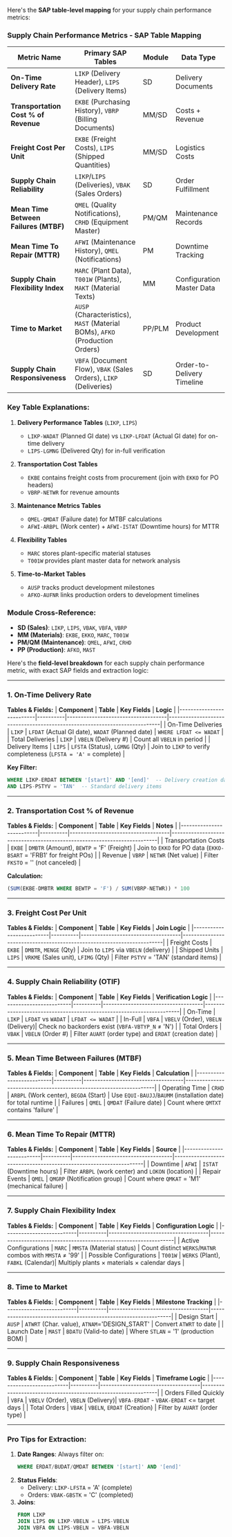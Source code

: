 Here's the **SAP table-level mapping** for your supply chain performance metrics:

### **Supply Chain Performance Metrics - SAP Table Mapping**

| **Metric Name**                           | **Primary SAP Tables**                                                                 | **Module** | **Data Type**                          |
|-------------------------------------------|---------------------------------------------------------------------------------------|------------|----------------------------------------|
| **On-Time Delivery Rate**                 | `LIKP` (Delivery Header), `LIPS` (Delivery Items)                                     | SD         | Delivery Documents                     |
| **Transportation Cost % of Revenue**      | `EKBE` (Purchasing History), `VBRP` (Billing Documents)                              | MM/SD      | Costs + Revenue                        |
| **Freight Cost Per Unit**                 | `EKBE` (Freight Costs), `LIPS` (Shipped Quantities)                                  | MM/SD      | Logistics Costs                        |
| **Supply Chain Reliability**              | `LIKP`/`LIPS` (Deliveries), `VBAK` (Sales Orders)                                    | SD         | Order Fulfillment                      |
| **Mean Time Between Failures (MTBF)**     | `QMEL` (Quality Notifications), `CRHD` (Equipment Master)                            | PM/QM      | Maintenance Records                    |
| **Mean Time To Repair (MTTR)**            | `AFWI` (Maintenance History), `QMEL` (Notifications)                                 | PM         | Downtime Tracking                      |
| **Supply Chain Flexibility Index**        | `MARC` (Plant Data), `T001W` (Plants), `MAKT` (Material Texts)                       | MM         | Configuration Master Data              |
| **Time to Market**                        | `AUSP` (Characteristics), `MAST` (Material BOMs), `AFKO` (Production Orders)        | PP/PLM     | Product Development                    |
| **Supply Chain Responsiveness**           | `VBFA` (Document Flow), `VBAK` (Sales Orders), `LIKP` (Deliveries)                  | SD         | Order-to-Delivery Timeline             |

### **Key Table Explanations:**

1. **Delivery Performance Tables** (`LIKP`, `LIPS`)
   - `LIKP-WADAT` (Planned GI date) vs `LIKP-LFDAT` (Actual GI date) for on-time delivery
   - `LIPS-LGMNG` (Delivered Qty) for in-full verification

2. **Transportation Cost Tables**
   - `EKBE` contains freight costs from procurement (join with `EKKO` for PO headers)
   - `VBRP-NETWR` for revenue amounts

3. **Maintenance Metrics Tables**
   - `QMEL-QMDAT` (Failure date) for MTBF calculations
   - `AFWI-ARBPL` (Work center) + `AFWI-ISTAT` (Downtime hours) for MTTR

4. **Flexibility Tables**
   - `MARC` stores plant-specific material statuses
   - `T001W` provides plant master data for network analysis

5. **Time-to-Market Tables**
   - `AUSP` tracks product development milestones
   - `AFKO-AUFNR` links production orders to development timelines

### **Module Cross-Reference:**
- **SD (Sales)**: `LIKP`, `LIPS`, `VBAK`, `VBFA`, `VBRP`
- **MM (Materials)**: `EKBE`, `EKKO`, `MARC`, `T001W`
- **PM/QM (Maintenance)**: `QMEL`, `AFWI`, `CRHD`
- **PP (Production)**: `AFKO`, `MAST`

Here's the **field-level breakdown** for each supply chain performance metric, with exact SAP fields and extraction logic:

---

### **1. On-Time Delivery Rate**
**Tables & Fields:**
| **Component**            | **Table** | **Key Fields**                     | **Logic**                                                                 |
|--------------------------|----------|------------------------------------|---------------------------------------------------------------------------|
| On-Time Deliveries       | `LIKP`   | `LFDAT` (Actual GI date), `WADAT` (Planned date) | `WHERE LFDAT <= WADAT`                                                  |
| Total Deliveries         | `LIKP`   | `VBELN` (Delivery #)               | Count all `VBELN` in period                                              |
| Delivery Items           | `LIPS`   | `LFSTA` (Status), `LGMNG` (Qty)    | Join to `LIKP` to verify completeness (`LFSTA = 'A'` = complete)         |

**Key Filter:**  
```sql
WHERE LIKP-ERDAT BETWEEN '[start]' AND '[end]'  -- Delivery creation date
AND LIPS-PSTYV = 'TAN'  -- Standard delivery items
```

---

### **2. Transportation Cost % of Revenue**
**Tables & Fields:**
| **Component**            | **Table** | **Key Fields**                     | **Notes**                                                               |
|--------------------------|----------|------------------------------------|-------------------------------------------------------------------------|
| Transportation Costs     | `EKBE`   | `DMBTR` (Amount), `BEWTP` = 'F' (Freight) | Join to `EKKO` for PO data (`EKKO-BSART` = 'FRB1' for freight POs)    |
| Revenue                  | `VBRP`   | `NETWR` (Net value)                | Filter `FKSTO` = '' (not canceled)                                     |

**Calculation:**  
```sql
(SUM(EKBE-DMBTR WHERE BEWTP = 'F') / SUM(VBRP-NETWR)) * 100
```

---

### **3. Freight Cost Per Unit**
**Tables & Fields:**
| **Component**            | **Table** | **Key Fields**                     | **Join Logic**                                                         |
|--------------------------|----------|------------------------------------|-----------------------------------------------------------------------|
| Freight Costs            | `EKBE`   | `DMBTR`, `MENGE` (Qty)             | Join to `LIPS` via `VBELN` (delivery)                                 |
| Shipped Units            | `LIPS`   | `VRKME` (Sales unit), `LFIMG` (Qty) | Filter `PSTYV` = 'TAN' (standard items)                               |

---

### **4. Supply Chain Reliability (OTIF)**
**Tables & Fields:**
| **Component**            | **Table** | **Key Fields**                     | **Verification Logic**                                               |
|--------------------------|----------|------------------------------------|---------------------------------------------------------------------|
| On-Time                  | `LIKP`   | `LFDAT` vs `WADAT`                | `LFDAT <= WADAT`                                                   |
| In-Full                  | `VBFA`   | `VBELV` (Order), `VBELN` (Delivery)| Check no backorders exist (`VBFA-VBTYP_N` ≠ 'N')                    |
| Total Orders             | `VBAK`   | `VBELN` (Order #)                 | Filter `AUART` (order type) and `ERDAT` (creation date)            |

---

### **5. Mean Time Between Failures (MTBF)**
**Tables & Fields:**
| **Component**            | **Table** | **Key Fields**                     | **Calculation**                                                     |
|--------------------------|----------|------------------------------------|-------------------------------------------------------------------|
| Operating Time           | `CRHD`   | `ARBPL` (Work center), `BEGDA` (Start) | Use `EQUI-BAUJJ`/`BAUMM` (installation date) for total runtime   |
| Failures                 | `QMEL`   | `QMDAT` (Failure date)             | Count where `QMTXT` contains 'failure'                            |

---

### **6. Mean Time To Repair (MTTR)**
**Tables & Fields:**
| **Component**            | **Table** | **Key Fields**                     | **Source**                                                         |
|--------------------------|----------|------------------------------------|-------------------------------------------------------------------|
| Downtime                 | `AFWI`   | `ISTAT` (Downtime hours)           | Filter `ARBPL` (work center) and `LOKON` (location)               |
| Repair Events            | `QMEL`   | `QMGRP` (Notification group)       | Count where `QMKAT` = 'M1' (mechanical failure)                   |

---

### **7. Supply Chain Flexibility Index**
**Tables & Fields:**
| **Component**            | **Table** | **Key Fields**                     | **Configuration Logic**                                           |
|--------------------------|----------|------------------------------------|-----------------------------------------------------------------|
| Active Configurations    | `MARC`   | `MMSTA` (Material status)          | Count distinct `WERKS`/`MATNR` combos with `MMSTA` ≠ '99'       |
| Possible Configurations  | `T001W`  | `WERKS` (Plant), `FABKL` (Calendar)| Multiply plants × materials × calendar days                      |

---

### **8. Time to Market**
**Tables & Fields:**
| **Component**            | **Table** | **Key Fields**                     | **Milestone Tracking**                                          |
|--------------------------|----------|------------------------------------|----------------------------------------------------------------|
| Design Start             | `AUSP`   | `ATWRT` (Char. value), `ATNAM`='DESIGN_START' | Convert `ATWRT` to date                                      |
| Launch Date              | `MAST`   | `BDATU` (Valid-to date)            | Where `STLAN` = '1' (production BOM)                           |

---

### **9. Supply Chain Responsiveness**
**Tables & Fields:**
| **Component**            | **Table** | **Key Fields**                     | **Timeframe Logic**                                            |
|--------------------------|----------|------------------------------------|--------------------------------------------------------------|
| Orders Filled Quickly    | `VBFA`   | `VBELV` (Order), `VBELN` (Delivery)| `VBFA-ERDAT` - `VBAK-ERDAT` <= target days                   |
| Total Orders             | `VBAK`   | `VBELN`, `ERDAT` (Creation)        | Filter by `AUART` (order type)                               |

---

### **Pro Tips for Extraction:**
1. **Date Ranges**: Always filter on:
   ```sql
   WHERE ERDAT/BUDAT/QMDAT BETWEEN '[start]' AND '[end]'
   ```
2. **Status Fields**: 
   - Delivery: `LIKP-LFSTA` = 'A' (complete)
   - Orders: `VBAK-GBSTK` = 'C' (completed)
3. **Joins**: 
   ```sql
   FROM LIKP 
   JOIN LIPS ON LIKP-VBELN = LIPS-VBELN
   JOIN VBFA ON LIPS-VBELN = VBFA-VBELN
   ```
